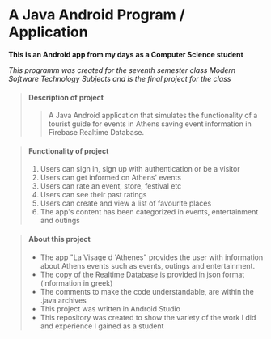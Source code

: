# A Java Android Program / Application

**This is an Android app from my days as a Computer Science student**

_This programm was created for the seventh semester class Modern Software Technology Subjects 
and is the final project for the class_

> #### Description of project
>
>>A Java Android application that simulates the functionality of a tourist guide for events in Athens saving event information in Firebase Realtime Database.

> #### Functionality of project
>
> 1. Users can sign in, sign up with authentication or be a visitor
> 2. Users can get informed on Athens' events
> 3. Users can rate an event, store, festival etc
> 4. Users can see their past ratings
> 5. Users can create and view a list of favourite places
> 6. The app's content has been categorized in events, entertainment and outings


> #### About this project
>
> - The app "La Visage d 'Athenes" provides the user with information about Athens events such as events, outings and entertainment.
> - The copy of the Realtime Database is provided in json format (information in greek)
> - The comments to make the code understandable, are within the .java archives
> - This project was written in Android Studio
> - This repository was created to show the variety of the work I did and experience I gained as a student
>
